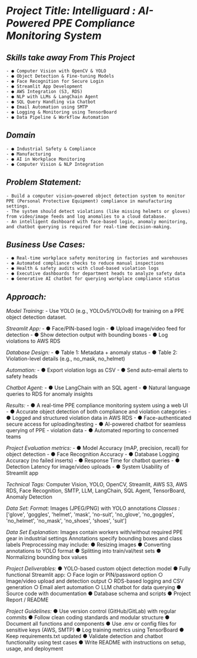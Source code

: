 # *Project Title:* *Intelliguard : AI-Powered PPE Compliance Monitoring System*

## *Skills take away From This Project*
    - ●	Computer Vision with OpenCV & YOLO
    - ●	Object Detection & Fine-tuning Models
    - ●	Face Recognition for Secure Login
    - ●	Streamlit App Development
    - ●	AWS Integration (S3, RDS)
    - ●	NLP with LLMs & LangChain Agent
    - ●	SQL Query Handling via Chatbot
    - ●	Email Automation using SMTP
    - ●	Logging & Monitoring using TensorBoard
    - ●	Data Pipeline & Workflow Automation


## *Domain*
    - ●	Industrial Safety & Compliance
    - ●	Manufacturing
    - ●	AI in Workplace Monitoring
    - ●	Computer Vision & NLP Integration

## *Problem Statement:*
    - Build a computer vision–powered object detection system to monitor PPE (Personal Protective Equipment) compliance in manufacturing settings. 
    - The system should detect violations (like missing helmets or gloves) from video/image feeds and log anomalies to a cloud database. 
    - An intelligent dashboard with face-based login, anomaly monitoring, and chatbot querying is required for real-time decision-making.




## *Business Use Cases:*
    - ●	Real-time workplace safety monitoring in factories and warehouses
    - ●	Automated compliance checks to reduce manual inspections
    - ●	Health & safety audits with cloud-based violation logs
    - ●	Executive dashboards for department heads to analyze safety data
    - ●	Generative AI chatbot for querying workplace compliance status

## *Approach:*
*Model Training:* 
    - Use YOLO (e.g., YOLOv5/YOLOv8) for training on a PPE object detection dataset.

*Streamlit App:*
    - ●	Face/PIN-based login
    - ●	Upload image/video feed for detection
    - ●	Show detection output with bounding boxes
    - ●	Log violations to AWS RDS

*Database Design:*
    - ●	Table 1: Metadata + anomaly status
    - ●	Table 2: Violation-level details (e.g., no_mask, no_helmet)

*Automation:*
    - ●	Export violation logs as CSV
    - ●	Send auto-email alerts to safety heads

*Chatbot Agent:*
    - ●	Use LangChain with an SQL agent
    - ●	Natural language queries to RDS for anomaly insights

*Results:*
    - ●	A real-time PPE compliance monitoring system using a web UI
    - ●	Accurate object detection of both compliance and violation categories
    - ●	Logged and structured violation data in AWS RDS
    - ●	Face-authenticated secure access for uploading/testing
    - ●	AI-powered chatbot for seamless querying of PPE     - violation data
    - ●	Automated reporting to concerned teams

*Project Evaluation metrics:*
    - ●	Model Accuracy (mAP, precision, recall) for object detection
    - ●	Face Recognition Accuracy
    - ●	Database Logging Accuracy (no failed inserts)
    - ●	Response Time for chatbot queries
    - ●	Detection Latency for image/video uploads
    - ●	System Usability of Streamlit app

*Technical Tags:*
Computer Vision, YOLO, OpenCV, Streamlit, AWS S3, AWS RDS, Face Recognition, SMTP, LLM, LangChain, SQL Agent, TensorBoard, Anomaly Detection

*Data Set:*
*Format:* Images (JPEG/PNG) with YOLO annotations
*Classes :* ['glove', 'goggles', 'helmet', 'mask', 'no-suit', 'no_glove', 'no_goggles', 'no_helmet', 'no_mask', 'no_shoes', 'shoes', 'suit']


*Data Set Explanation:*
Images contain workers with/without required PPE gear in industrial settings
Annotations specify bounding boxes and class labels
Preprocessing may include:
●	Resizing images
●	Converting annotations to YOLO format
●	Splitting into train/val/test sets
●	Normalizing bounding box values

*Project Deliverables:*
●	YOLO-based custom object detection model
●	Fully functional Streamlit app:
○	Face login or PIN/password option
○	Image/video upload and detection output
○	RDS-based logging and CSV generation
○	Email alert automation
○	LLM chatbot for data querying
●	Source code with documentation
●	Database schema and scripts
●	Project Report / README

*Project Guidelines:*
●	Use version control (GitHub/GitLab) with regular commits
●	Follow clean coding standards and modular structure
●	Document all functions and components
●	Use .env or config files for sensitive keys (AWS, SMTP)
●	Log training metrics using TensorBoard
●	Keep requirements.txt updated
●	Validate detection and chatbot functionality using test cases
●	Write README with instructions on setup, usage, and deployment
